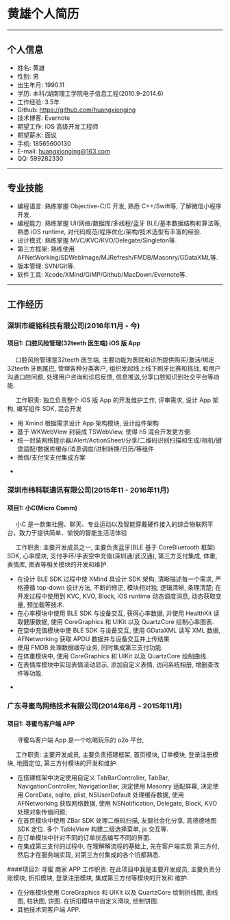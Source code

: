 # 黄雄个人简历
*****

## 个人信息
* 姓名: 黄雄
* 性别: 男
* 出生年月: 1990.11
* 学历: 本科/湖南理工学院电子信息工程(2010.9-2014.6)
* 工作经验: 3.5年
* Github: https://github.com/huangxionging
* 技术博客: Evernote
* 期望工作: iOS 高级开发工程师
* 期望薪水: 面议
* 手机: 18565600130
* E-mail: huangxionging@163.com
* QQ: 599282330

*****
## 专业技能
* 编程语言: 熟练掌握 Objective-C/C 开发, 熟悉 C++/Swift等, 了解微信小程序开发.
* 编程能力: 熟练掌握 UI/网络/数据库/多线程/蓝牙 BLE/基本数据结构和算法等, 熟悉 iOS runtime, 对代码规范/程序优化/架构/技术选型有丰富的经验.
* 设计模式: 熟练掌握 MVC/KVC/KVO/Delegate/Singleton等.
* 第三方框架: 熟练使用 AFNetWorking/SDWebImage/MJRefresh/FMDB/Masonry/GDataXML等.
* 版本管理: SVN/Git等.
* 软件工具: Xcode/XMind/GiMP/Github/MacDown/Evernote等.

****

## 工作经历
### 深圳市缇铭科技有限公司(2016年11月 - 今)
#### 项目1: 口腔风险管理(32teeth 医生端) iOS 版 App
&nbsp;&nbsp;&nbsp;&nbsp;&nbsp;口腔风险管理是32teeth 医生端, 主要功能为医院和诊所提供购买/激活/绑定 32teeth 牙刷尾巴, 管理各种分类客户, 组织发起线上线下刷牙比赛和挑战, 和用户沟通口腔问题, 处理用户咨询和诊后反馈, 信息推送,分享口腔知识到社交平台等功能.

&nbsp;&nbsp;&nbsp;&nbsp;&nbsp;工作职责: 独立负责整个 iOS 版 App 的开发维护工作, 评审需求, 设计 App 架构, 编写组件 SDK, 混合开发

* 用 Xmind 根据需求设计 App 架构模块, 设计组件架构
* 基于 WKWebView 封装成 TSWebView, 使得 h5 混合开发更方便.
* 统一封装网络提示器/Alert/ActionSheet/分享/二维码识别扫描和生成/相机/键盘适配/数据库缓存/消息调度/进制转换/日历/等组件
* 微信/支付宝支付集成方案

-
### 深圳市纬科联通讯有限公司(2015年11 - 2016年11月)
#### 项目1: 小C(Micro Comm)
&nbsp;&nbsp;&nbsp;&nbsp;&nbsp;小C 是一款集社圈、聊天、专业运动以及智能穿戴硬件接入的综合物联网平台，致力于提供简单、愉悦的智能生活活体验
&nbsp;&nbsp;&nbsp;&nbsp;&nbsp;工作职责: 主要开发成员之一, 主要负责蓝牙(BLE 基于 CoreBluetooth 框架) SDK, 心率模块, 支付手环/手表空中充值(深圳通/武汉通), 第三方支付集成, 体重, 表情库, 图表等相关模块的开发和维护.

* 在设计 BLE SDK 过程中使  XMind  具设计 SDK 架构, 清晰描述每一个需求, 严格遵循 top-down 设计方法, 不断的修正, 模块相对独, 逻辑清晰, 条理清楚; 在开发过程中使用到 KVC, KVO, Block, iOS runtime 动态调度消息, 动态获取变量, 预加载等技术. 
* 在心率模块中使用 BLE SDK 与设备交互, 获得心率数据, 并使用 HealthKit 读取健康数据, 使用 CoreGraphics 和 UIKit 以及 QuartzCore 绘制心率图表.* 在空中充值模块中使  BLE SDK 与设备交互, 使用 GDataXML 读写 XML 数据, AFNetworking 获取 APDU 数据并与设备交互并上传结果
* 使用 FMDB 处理数据缓存业务, 同时集成第三支付功能. 
* 在体重模块中, 使用 CoreGraphics 和 UIKit 以及 QuartzCore 绘制曲线. 
* 在表情库模块中实现表情滚动显示, 添加自定义表情, 访问系统相册, 增删查改件等功能.

-
### 广东寻蜜鸟网络技术有限公司(2014年6月 - 2015年11月)

#### 项目1: 寻蜜鸟客户端 APP
&nbsp;&nbsp;&nbsp;&nbsp;&nbsp; 寻蜜鸟客户端 App 是一个吃喝玩乐的 o2o 平台, &nbsp;&nbsp;&nbsp;&nbsp;&nbsp;工作职责: 主要开发成员, 主要负责搭建框架, 首页模块, 订单模块, 登录注册模块, 地图定位, 第三方付模块的开发和维护.* 在搭建框架中决定使用自定义 TabBarController, TabBar, NavigationController, NavigationBar, 决定使用 Masonry 适配屏幕, 决定使用 CoreData, sqlite, plist, NSUserDefault 处理缓存数据, 使用 AFNetworking 获取网络数据, 使用  NSNotification, Delegate, Block, KVO 处理对象传值问题;* 在首页模块中使用 ZBar SDK 处理二维码扫描, 友盟社会化分享, 高德德地图 SDK 定位. 多个 TableView 构建二级选择菜单, js 交互等.* 在订单模块中针对不同的订单状态编写不同的界面.* 在集成第三支付的过程中, 在理解解流程的基础上, 先在客户端实现 第三方付, 然后才在服务端实现, 对第三方付集成的各个坑都熟悉.####项目2: 寻蜜 商家 APP工作职责: 在此项目中我是主要开发成员, 主要负责分账模块, 折扣模块, 登录注册模块, 集成第三方付等模块的开发和维护.* 在分账模块使用  CoreGraphics 和 UIKit 以及 QuartzCore 绘制折线图, 曲线图, 柱状图, 饼图. 在折扣模块中自定义滑块, 绘制饼图.* 其他技术同客户端 APP.